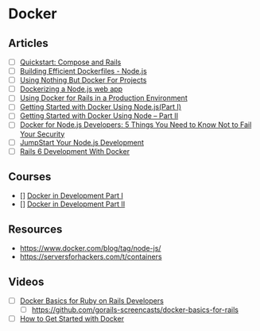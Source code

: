 # Docker

## Articles

- [ ] [Quickstart: Compose and Rails](https://docs.docker.com/samples/rails/)
- [ ] [Building Efficient Dockerfiles - Node.js](http://bitjudo.com/blog/2014/03/13/building-efficient-dockerfiles-node-dot-js/)
- [ ] [Using Nothing But Docker For Projects](https://www.smashingmagazine.com/2022/07/using-nothing-but-docker-projects/)
- [ ] [Dockerizing a Node.js web app](https://nodejs.org/en/docs/guides/nodejs-docker-webapp/)
- [ ] [Using Docker for Rails in a Production Environment](https://www.engineyard.com/blog/using-docker-for-rails-in-a-production-environment/)
- [ ] [Getting Started with Docker Using Node.js(Part I)](https://www.docker.com/blog/getting-started-with-docker-using-node-jspart-i/)
- [ ] [Getting Started with Docker Using Node – Part II](https://www.docker.com/blog/getting-started-with-docker-using-node-part-ii/)
- [ ] [Docker for Node.js Developers: 5 Things You Need to Know Not to Fail Your Security](https://www.docker.com/blog/docker-for-node-js-developers-5-things-you-need-to-know-not-to-fail-your-security/)
- [ ] [JumpStart Your Node.js Development](https://www.docker.com/blog/jumpstart-your-node-js-development/)
- [ ] [Rails 6 Development With Docker](https://betterprogramming.pub/rails-6-development-with-docker-55437314a1ad)

## Courses

- [] [Docker in Development Part I](https://serversforhackers.com/s/docker-in-dev-v2-i)
- [] [Docker in Development Part II](https://serversforhackers.com/s/docker-in-dev-v2-ii)

## Resources

- https://www.docker.com/blog/tag/node-js/
- https://serversforhackers.com/t/containers

## Videos
- [ ] [Docker Basics for Ruby on Rails Developers](https://gorails.com/episodes/docker-basics-for-rails)
  - [ ] https://github.com/gorails-screencasts/docker-basics-for-rails
- [ ] [How to Get Started with Docker](https://www.youtube.com/watch?v=iqqDU2crIEQ)
